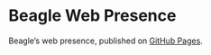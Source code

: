 # Beagle Web Presence

Beagle’s web presence, published on [GitHub Pages](https://m1cm1c.github.io/Beagle/branches/test).